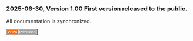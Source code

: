 ### 2025-06-30, Version 1.00 First version released to the public.

All documentation is synchronized.

![Picture](./documents/Images/vfpxpoweredby_alternative.gif)
